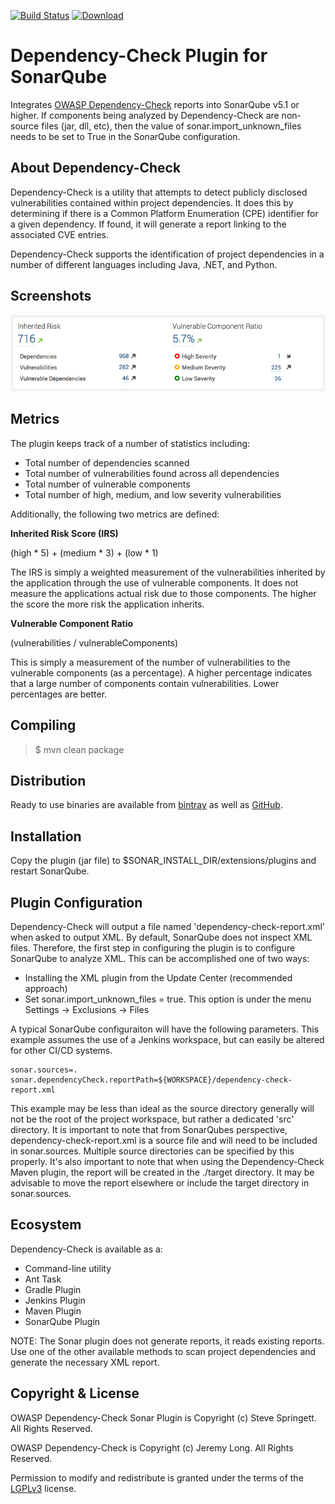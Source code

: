 [![Build Status](https://travis-ci.org/stevespringett/dependency-check-sonar-plugin.svg?branch=master)](https://travis-ci.org/stevespringett/dependency-check-sonar-plugin) [ ![Download](https://api.bintray.com/packages/stevespringett/owasp/dependency-check-sonar/images/download.svg) ](https://bintray.com/stevespringett/owasp/dependency-check-sonar/_latestVersion)

Dependency-Check Plugin for SonarQube
=====================================

Integrates [OWASP Dependency-Check] reports into SonarQube v5.1 or higher. If components being analyzed by Dependency-Check are non-source files (jar, dll, etc), then the value of sonar.import_unknown_files needs to be set to True in the SonarQube configuration.

About Dependency-Check
-------------------
Dependency-Check is a utility that attempts to detect publicly disclosed vulnerabilities contained within project dependencies. It does this by determining if there is a Common Platform Enumeration (CPE) identifier for a given dependency. If found, it will generate a report linking to the associated CVE entries.

Dependency-Check supports the identification of project dependencies in a number of different languages including Java, .NET, and Python.

Screenshots
-------------------

![alt tag](screenshots/dashboard-widget.png)

Metrics
-------------------

The plugin keeps track of a number of statistics including:

* Total number of dependencies scanned
* Total number of vulnerabilities found across all dependencies
* Total number of vulnerable components
* Total number of high, medium, and low severity vulnerabilities

Additionally, the following two metrics are defined:

__Inherited Risk Score (IRS)__

(high * 5) + (medium * 3) + (low * 1)

The IRS is simply a weighted measurement of the vulnerabilities inherited by the 
application through the use of vulnerable components. It does not measure the 
applications actual risk due to those components. The higher the score the more 
risk the application inherits.

__Vulnerable Component Ratio__

(vulnerabilities / vulnerableComponents)

This is simply a measurement of the number of vulnerabilities to the vulnerable 
components (as a percentage). A higher percentage indicates that a large number 
of components contain vulnerabilities. Lower percentages are better.


Compiling
-------------------

> $ mvn clean package

Distribution
-------------------
Ready to use binaries are available from [bintray] as well as [GitHub].

Installation
-------------------
Copy the plugin (jar file) to $SONAR_INSTALL_DIR/extensions/plugins and restart SonarQube.

Plugin Configuration
-------------------
Dependency-Check will output a file named 'dependency-check-report.xml' when asked to output XML. By default, SonarQube does not inspect XML files. Therefore, the first step in configuring the plugin is to configure SonarQube to analyze XML. This can be accomplished one of two ways:
* Installing the XML plugin from the Update Center (recommended approach)
* Set sonar.import_unknown_files = true. This option is under the menu Settings -> Exclusions -> Files

A typical SonarQube configuraiton will have the following parameters. This example assumes the use of a Jenkins workspace, but can easily be altered for other CI/CD systems.

```
sonar.sources=.
sonar.dependencyCheck.reportPath=${WORKSPACE}/dependency-check-report.xml
```

This example may be less than ideal as the source directory generally will not be the root of the project workspace, but rather a dedicated 'src' directory. It is important to note that from SonarQubes perspective, dependency-check-report.xml is a source file and will need to be included in sonar.sources. Multiple source directories can be specified by this properly. It's also important to note that when using the Dependency-Check Maven plugin, the report will be created in the ./target directory. It may be advisable to move the report elsewhere or include the target directory in sonar.sources. 

Ecosystem
-------------------

Dependency-Check is available as a:
* Command-line utility
* Ant Task
* Gradle Plugin
* Jenkins Plugin
* Maven Plugin
* SonarQube Plugin

NOTE: The Sonar plugin does not generate reports, it reads existing reports. Use one of the other available methods to scan project dependencies and generate the necessary XML report.

Copyright & License
-------------------

OWASP Dependency-Check Sonar Plugin is Copyright (c) Steve Springett. All Rights Reserved.

OWASP Dependency-Check is Copyright (c) Jeremy Long. All Rights Reserved.

Permission to modify and redistribute is granted under the terms of the [LGPLv3] license.

  [LGPLv3]: http://www.gnu.org/licenses/lgpl.txt
  [bintray]: https://bintray.com/stevespringett/owasp/dependency-check-sonar/
  [GitHub]: https://github.com/stevespringett/dependency-check-sonar-plugin/releases
  [OWASP Dependency-Check]: https://www.owasp.org/index.php/OWASP_Dependency_Check
